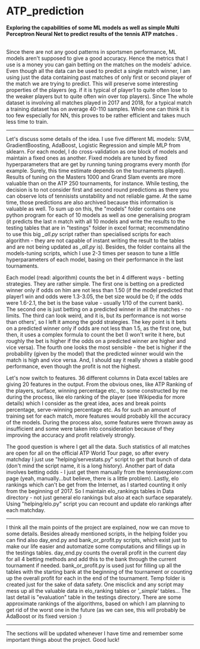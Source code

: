 # ATP_prediction
<b>Exploring the capabilities of some ML models as well as simple Multi Perceptron Neural Net to predict results of the tennis ATP matches .</b><br><br>


Since there are not any good patterns in sportsmen performance, ML models aren't supposed to give a good accuracy. Hence the metrics that I use is a money you can gain betting on the matches on the models' advice. Even though all the data can be used to predict a single match winner, I am using just the data containing past matches of only first or second player of the match we are trying to predict. This will preserve some interesting properties of the players (eg. if it is typical of player1 to quite often lose to the weaker players but to quite often win over top players). Since The whole dataset is involving all matches played in 2017 and 2018, for a typical match a training dataset has on average 40-110 samples. While one can think it is too few especially for NN, this proves to be rather efficient and takes much less time to train.

---------------------------------------------------------------------------------------------------------------------------------------

Let's discuss some details of the idea.
I use five different ML models: SVM, GradientBoosting, AdaBoost, Logistic Regression and simple MLP from sklearn. For each model, I do cross-validation as one block of models and maintain a fixed ones as another. Fixed models are tuned by fixed hyperparameters that are get by running tuning programs every month (for example. Surely, this time estimate depends on the tournaments played). Results of tuning on the Masters 1000 and Grand Slam events are more valuable than on the ATP 250 tournaments, for instance.
While testing, the decision is to not consider first and second round predictions as there you can observe lots of tennisists unstability and not reliable game. At the same time, those predictions are also archived because this information is valuable as well.
To sum up on this, the "models" folder contains one python program for each of 10 models as well as one generalising program (it predicts the last n match with all 10 models and write the results to the testing tables that are in "testings" folder in excel format; recommendatino to use this big <i>_all.py</i> script rather than specialised scripts for each algorithm - they are not capable of instant writing the result to the tables and are not being updated as <i>_all.py</i> is). Besides, the folder contains all the models-tuning scripts, which I use 2-3 times per season to tune a little hyperparameters of each model, basing on their performance in the last tournaments.

Each model (read: algorithm) counts the bet in 4 different ways - betting strategies. They are rather simple. 
The first one is betting on a predicted winner only if odds on him are not less than 1.50 (if the model predicted that player1 win and odds were 1.3-3.05, the bet size would be 0; if the odds were 1.6-2.1, the bet is the base value - usually 1/10 of the current bank).
The second one is just betting on a predicted winner in all the matches - no limits.
The third can look weird, and it is, but its performance is not worse than others', so I left it among the godd strategies. The key point is it bets on a predicted winner only if odds are not less than 1.5, as the first one, but then, it uses a complex formula to count the bet (I won't write it here, but roughly the bet is higher if the odds on a predicted winner are higher and vice versa).
The fourth one looks the most sensible - the bet is higher if the probability (given by the model) that the predicted winner would win the match is high and vice versa. And, I should say it really shows a stable good performance, even though the profit is not the highest.

Let's now switch to features.
36 different columns in Data excel tables are giving 20 features in the output. From the obvious ones, like ATP Ranking of the players, surface, winning percentage etc., to some constructed by me during the process, like elo ranking of the player (see Wikipedia for more details) which I consider as the great idea, aces and break points percentage, serve-winning percentage etc. As for such an amount of training set for each match, more features would probably kill the accuracy of the models. During the process also, some features were thrown away as insufficient and some were taken into consideration because of they improving the accuracy and profit relatively strongly.

The good question is where I get all the data. 
Such statistics of all matches are open for all on the official ATP World Tour page, so after every matchday I just use "helping/servestats.py" script to get that bunch of data (don't mind the script name, it is a long history). Another part of data involves betting odds - I just get them manually from the tennisexplorer.com page (yeah, manually...but believe, there is a little problem). Lastly, elo rankings which can't be get from the Internet, as I started counting it only from the beginning of 2017. So I maintain elo_rankings tables in Data directory - not just general elo rankings but also at each surface separately. Using "helping/elo.py" script you can recount and update elo rankings after each matchday.

----------------------------------------------------------------------------------------------------------------------------------------

I think all the main points of the project are explained, now we can move to some details.
Besides already mentioned scripts, in the helping folder you can find also day_end.py and bank_or_profit.py scripts, which exist just to make our life easier and automatize some computations and fillings up in the testings tables. day_end.py counts the overall profit in the current day for all 4 betting methods and add this to the bank through the current tournament if needed. bank_or_profit.py is used just for filling up all the tables with the starting bank at the beginning of the tournament or counting up the overall profit for each in the end of the tournament. 
Temp folder is created just for the sake of data safety. One misclick and any script may mess up all the valuable data in elo_ranking tables or <i>'_simple'</i> tables...
The last detail is "evaluation" table in the testings directory. There are some approximate rankings of the algorithms, based on which I am planning to get rid of the worst one in the future (as we can see, this will probably be AdaBoost or its fixed version :)

----------------------------------------------------------------------------------------------------------------------------------------

The sections will be updated whenever I have time and remember some important things about the project.
Good luck!
